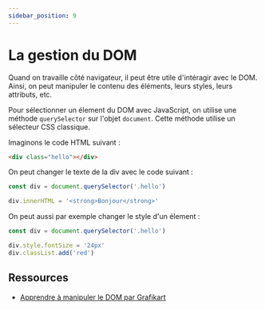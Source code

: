 ```yaml
---
sidebar_position: 9
---
```


# La gestion du DOM

Quand on travaille côté navigateur, il peut être utile d'intéragir avec le DOM. Ainsi, on peut manipuler le contenu des éléments, leurs styles, leurs attributs, etc. 

Pour sélectionner un élement du DOM avec JavaScript, on utilise une méthode ```querySelector``` sur l'objet ```document```. Cette méthode utilise un sélecteur CSS classique. 

Imaginons le code HTML suivant : 

```html
<div class="hello"></div>
```

On peut changer le texte de la div avec le code suivant :

```js
const div = document.querySelector('.hello')

div.innerHTML = '<strong>Bonjour</strong>'
```

On peut aussi par exemple changer le style d'un élement :

```js
const div = document.querySelector('.hello')

div.style.fontSize = '24px'
div.classList.add('red')
```

## Ressources

* [Apprendre à manipuler le DOM par Grafikart](https://grafikart.fr/tutoriels/javascript-dom-2071)